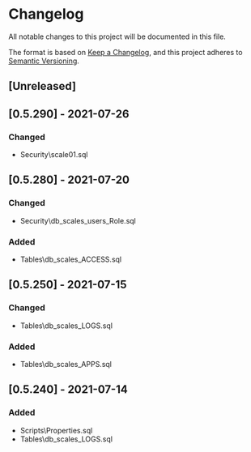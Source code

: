 ﻿# Changelog
All notable changes to this project will be documented in this file.

The format is based on [Keep a Changelog](https://keepachangelog.com/en/1.0.0/),
and this project adheres to [Semantic Versioning](https://semver.org/spec/v2.0.0.html).

## [Unreleased]

## [0.5.290] - 2021-07-26
### Changed
- Security\scale01.sql

## [0.5.280] - 2021-07-20
### Changed
- Security\db_scales_users_Role.sql
### Added
- Tables\db_scales_ACCESS.sql

## [0.5.250] - 2021-07-15
### Changed
- Tables\db_scales_LOGS.sql
### Added
- Tables\db_scales_APPS.sql

## [0.5.240] - 2021-07-14
### Added
- Scripts\Properties.sql
- Tables\db_scales_LOGS.sql
